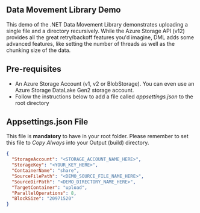 ﻿## Data Movement Library Demo
This demo of the .NET Data Movement Library demonstrates uploading a single file and a directory recursively. While the Azure Storage API (v12) provides all the great 
retry/backoff features you'd imagine, DML adds some advanced features, like setting the number of threads as well as the chunking size of the data.

## Pre-requisites
- An Azure Storage Account (v1, v2 or BlobStorage). You can even use an Azure Storage DataLake Gen2 storage account.
- Follow the instructions below to add a file called *appsettings.json* to the root directory

## Appsettings.json File
This file is **mandatory** to have in your root folder. Please remember to set this file to *Copy Always* into your Output (build) directory.

```json
{
  "StorageAccount": "<STORAGE_ACCOUNT_NAME_HERE>",
  "StorageKey": "<YOUR_KEY_HERE>",
  "ContainerName": "share",
  "SourceFilePath": "<DEMO_SOURCE_FILE_NAME_HERE>",
  "SourceDirPath": "<DEMO_DIRECTORY_NAME_HERE>",
  "TargetContainer": "upload",
  "ParallelOperations": 8,
  "BlockSize": "20971520"
}
```